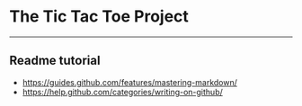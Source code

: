 # The Tic Tac Toe Project

-----------------------------------------------------------------------------------

## Readme tutorial

- https://guides.github.com/features/mastering-markdown/
- https://help.github.com/categories/writing-on-github/
